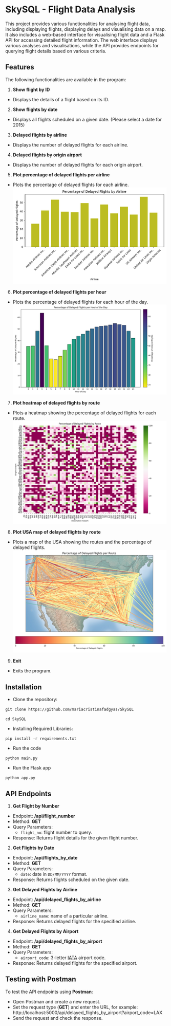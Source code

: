 # SkySQL - Flight Data Analysis

This project provides various functionalities for analysing flight data, including displaying flights, displaying delays and visualising data on a map.
It also includes a web-based interface for visualising flight data and a Flask API for accessing detailed flight information. The web interface displays various analyses and visualisations, while the API provides endpoints for querying flight details based on various criteria.

## Features

The following functionalities are available in the program:

1. **Show flight by ID**
- Displays the details of a flight based on its ID.
2. **Show flights by date**
- Displays all flights scheduled on a given date. (Please select a date for 2015)
3. **Delayed flights by airline**
- Displays the number of delayed flights for each airline.
4. **Delayed flights by origin airport**
- Displays the number of delayed flights for each origin airport.
5. **Plot percentage of delayed flights per airline**
- Plots the percentage of delayed flights for each airline.
![delayed_flights_per_airline.png](delayed_flights_per_airline.png)
6. **Plot percentage of delayed flights per hour**
- Plots the percentage of delayed flights for each hour of the day.
![percentage_of_delayed_flights_per_hour.png](percentage_of_delayed_flights_per_hour.png)
7. **Plot heatmap of delayed flights by route**
- Plots a heatmap showing the percentage of delayed flights for each route.
![percentage_of_delayed_flights_by_route.png](percentage_of_delayed_flights_by_route.png)
8. **Plot USA map of delayed flights by route**
- Plots a map of the USA showing the routes and the percentage of delayed flights.
![delayed_flights_routes_map.png](delayed_flights_routes_map.png)
9. **Exit**
- Exits the program.

## Installation
- Clone the repository:
```
git clone https://github.com/mariacristinafadgyas/SkySQL
```
```
cd SkySQL
```
- Installing Required Libraries:
```
pip install -r requirements.txt
```
- Run the code
```
python main.py
```
- Run the Flask app
```
python app.py
```
## API Endpoints
1. **Get Flight by Number**
- Endpoint: **/api/flight_number**
- Method: **GET**
- Query Parameters:
    - `flight_no`: flight number to query.
- Response: Returns flight details for the given flight number.
  
2. **Get Flights by Date**
- Endpoint: **/api/flights_by_date**
- Method: **GET**
- Query Parameters:
    - `date`: date in `DD/MM/YYYY` format.
- Response: Returns flights scheduled on the given date.

3. **Get Delayed Flights by Airline**
- Endpoint: **/api/delayed_flights_by_airline**
- Method: **GET**
- Query Parameters:
    - `airline_name`: name of a particular airline.
- Response: Returns delayed flights for the specified airline.

4. **Get Delayed Flights by Airport**
- Endpoint: **/api/delayed_flights_by_airport**
- Method: **GET**
- Query Parameters:
    - `airport_code`: 3-letter [IATA](https://www.iata.org/en/publications/directories/code-search/) airport code.
- Response: Returns delayed flights for the specified airport.

## Testing with Postman
To test the API endpoints using **Postman**:

- Open Postman and create a new request.
- Set the request type (**GET**) and enter the URL, for example: http://localhost:5000/api/delayed_flights_by_airport?airport_code=LAX
- Send the request and check the response.